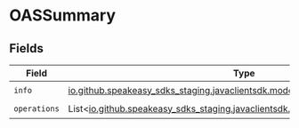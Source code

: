 # OASSummary


## Fields

| Field                                                                                                                  | Type                                                                                                                   | Required                                                                                                               | Description                                                                                                            |
| ---------------------------------------------------------------------------------------------------------------------- | ---------------------------------------------------------------------------------------------------------------------- | ---------------------------------------------------------------------------------------------------------------------- | ---------------------------------------------------------------------------------------------------------------------- |
| `info`                                                                                                                 | [io.github.speakeasy_sdks_staging.javaclientsdk.models.shared.OASInfo](../../models/shared/OASInfo.md)                 | :heavy_check_mark:                                                                                                     | N/A                                                                                                                    |
| `operations`                                                                                                           | List<[io.github.speakeasy_sdks_staging.javaclientsdk.models.shared.OASOperation](../../models/shared/OASOperation.md)> | :heavy_check_mark:                                                                                                     | N/A                                                                                                                    |
